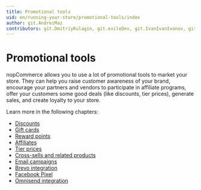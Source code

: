 ```yaml
---
title: Promotional tools
uid: en/running-your-store/promotional-tools/index
author: git.AndreiMaz
contributors: git.DmitriyKulagin, git.exileDev, git.IvanIvanIvanov, git.mariannk
---
```


# Promotional tools

nopCommerce allows you to use a lot of promotional tools to market your store. They can help you raise customer awareness of your brand, encourage your partners and vendors to participate in affiliate programs, offer your customers some good deals (like discounts, tier prices), generate sales, and create loyalty to your store.

Learn more in the following chapters:

- [Discounts](xref:en/running-your-store/promotional-tools/discounts)
- [Gift cards](xref:en/running-your-store/promotional-tools/gift-cards)
- [Reward points](xref:en/running-your-store/promotional-tools/reward-points)
- [Affiliates](xref:en/running-your-store/promotional-tools/affiliates)
- [Tier prices](xref:en/running-your-store/promotional-tools/tier-prices)
- [Cross-sells and related products](xref:en/running-your-store/promotional-tools/cross-sells-and-related-products)
- [Email campaigns](xref:en/running-your-store/promotional-tools/email-campaigns)
- [Brevo integration](xref:en/running-your-store/promotional-tools/brevo-integration/index)
- [Facebook Pixel](xref:en/running-your-store/promotional-tools/facebook-pixel)
- [Omnisend integration](xref:en/running-your-store/promotional-tools/omnisend)
